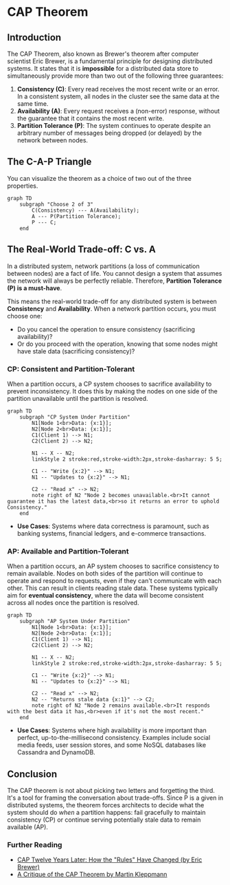 # CAP Theorem

## Introduction

The CAP Theorem, also known as Brewer's theorem after computer scientist Eric Brewer, is a fundamental principle for designing distributed systems. It states that it is **impossible** for a distributed data store to simultaneously provide more than two out of the following three guarantees:

1.  **Consistency (C)**: Every read receives the most recent write or an error. In a consistent system, all nodes in the cluster see the same data at the same time.
2.  **Availability (A)**: Every request receives a (non-error) response, without the guarantee that it contains the most recent write.
3.  **Partition Tolerance (P)**: The system continues to operate despite an arbitrary number of messages being dropped (or delayed) by the network between nodes.

## The C-A-P Triangle

You can visualize the theorem as a choice of two out of the three properties.

```mermaid
graph TD
    subgraph "Choose 2 of 3"
        C(Consistency) --- A(Availability);
        A --- P(Partition Tolerance);
        P --- C;
    end
```

## The Real-World Trade-off: C vs. A

In a distributed system, network partitions (a loss of communication between nodes) are a fact of life. You cannot design a system that assumes the network will always be perfectly reliable. Therefore, **Partition Tolerance (P) is a must-have**.

This means the real-world trade-off for any distributed system is between **Consistency** and **Availability**. When a network partition occurs, you must choose one:
*   Do you cancel the operation to ensure consistency (sacrificing availability)?
*   Or do you proceed with the operation, knowing that some nodes might have stale data (sacrificing consistency)?

### CP: Consistent and Partition-Tolerant

When a partition occurs, a CP system chooses to sacrifice availability to prevent inconsistency. It does this by making the nodes on one side of the partition unavailable until the partition is resolved.

```mermaid
graph TD
    subgraph "CP System Under Partition"
        N1[Node 1<br>Data: {x:1}];
        N2[Node 2<br>Data: {x:1}];
        C1(Client 1) --> N1;
        C2(Client 2) --> N2;

        N1 -- X -- N2;
        linkStyle 2 stroke:red,stroke-width:2px,stroke-dasharray: 5 5;
        
        C1 -- "Write {x:2}" --> N1;
        N1 -- "Updates to {x:2}" --> N1;
        
        C2 -- "Read x" --> N2;
        note right of N2 "Node 2 becomes unavailable.<br>It cannot guarantee it has the latest data,<br>so it returns an error to uphold Consistency."
    end
```
*   **Use Cases**: Systems where data correctness is paramount, such as banking systems, financial ledgers, and e-commerce transactions.

### AP: Available and Partition-Tolerant

When a partition occurs, an AP system chooses to sacrifice consistency to remain available. Nodes on both sides of the partition will continue to operate and respond to requests, even if they can't communicate with each other. This can result in clients reading stale data. These systems typically aim for **eventual consistency**, where the data will become consistent across all nodes once the partition is resolved.

```mermaid
graph TD
    subgraph "AP System Under Partition"
        N1[Node 1<br>Data: {x:1}];
        N2[Node 2<br>Data: {x:1}];
        C1(Client 1) --> N1;
        C2(Client 2) --> N2;

        N1 -- X -- N2;
        linkStyle 2 stroke:red,stroke-width:2px,stroke-dasharray: 5 5;
        
        C1 -- "Write {x:2}" --> N1;
        N1 -- "Updates to {x:2}" --> N1;
        
        C2 -- "Read x" --> N2;
        N2 -- "Returns stale data {x:1}" --> C2;
        note right of N2 "Node 2 remains available.<br>It responds with the best data it has,<br>even if it's not the most recent."
    end
```
*   **Use Cases**: Systems where high availability is more important than perfect, up-to-the-millisecond consistency. Examples include social media feeds, user session stores, and some NoSQL databases like Cassandra and DynamoDB.

## Conclusion
The CAP theorem is not about picking two letters and forgetting the third. It's a tool for framing the conversation about trade-offs. Since P is a given in distributed systems, the theorem forces architects to decide what the system should do *when* a partition happens: fail gracefully to maintain consistency (CP) or continue serving potentially stale data to remain available (AP).

<div class="further-reading">
<h3>Further Reading</h3>
<ul>
  <li><a href="https://www.infoq.com/articles/cap-twelve-years-later-how-the-rules-have-changed/" target="_blank" rel="noopener noreferrer">CAP Twelve Years Later: How the "Rules" Have Changed (by Eric Brewer)</a></li>
  <li><a href="https://martin.kleppmann.com/2015/05/11/please-stop-calling-databases-cp-or-ap.html" target="_blank" rel="noopener noreferrer">A Critique of the CAP Theorem by Martin Kleppmann</a></li>
</ul>
</div>